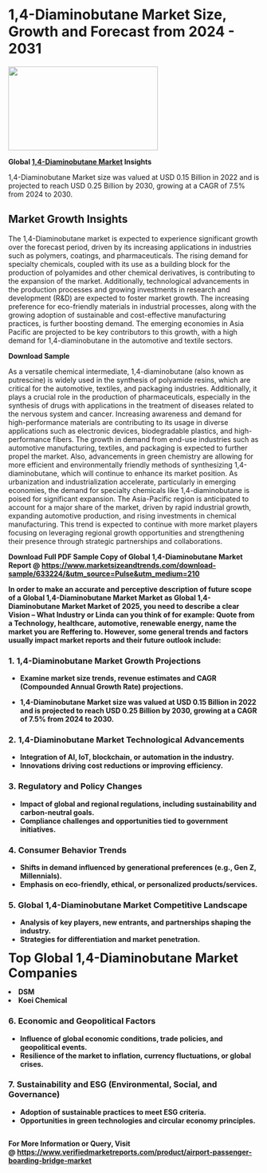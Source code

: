 <H1>1,4-Diaminobutane Market Size, Growth and Forecast from 2024 - 2031</H1><img class="aligncenter size-medium wp-image-584254" src="https://thirdeyenews.in/wp-content/uploads/2024/09/Global-Market-Research-300x168.jpeg" alt="" width="300" height="168" /><p><strong>Global&nbsp;<a href="https://www.marketsizeandtrends.com/download-sample/633224/&amp;utm_source=Pulse&amp;utm_medium=210">1,4-Diaminobutane Market</a> Insights</strong></p><p>1,4-Diaminobutane Market size was valued at USD 0.15 Billion in 2022 and is projected to reach USD 0.25 Billion by 2030, growing at a CAGR of 7.5% from 2024 to 2030.</p><p><h2>Market Growth Insights</h2> <p>The 1,4-Diaminobutane market is expected to experience significant growth over the forecast period, driven by its increasing applications in industries such as polymers, coatings, and pharmaceuticals. The rising demand for specialty chemicals, coupled with its use as a building block for the production of polyamides and other chemical derivatives, is contributing to the expansion of the market. Additionally, technological advancements in the production processes and growing investments in research and development (R&D) are expected to foster market growth. The increasing preference for eco-friendly materials in industrial processes, along with the growing adoption of sustainable and cost-effective manufacturing practices, is further boosting demand. The emerging economies in Asia Pacific are projected to be key contributors to this growth, with a high demand for 1,4-diaminobutane in the automotive and textile sectors.</p> <p><strong>Download Sample</strong></p> <p>As a versatile chemical intermediate, 1,4-diaminobutane (also known as putrescine) is widely used in the synthesis of polyamide resins, which are critical for the automotive, textiles, and packaging industries. Additionally, it plays a crucial role in the production of pharmaceuticals, especially in the synthesis of drugs with applications in the treatment of diseases related to the nervous system and cancer. Increasing awareness and demand for high-performance materials are contributing to its usage in diverse applications such as electronic devices, biodegradable plastics, and high-performance fibers. The growth in demand from end-use industries such as automotive manufacturing, textiles, and packaging is expected to further propel the market. Also, advancements in green chemistry are allowing for more efficient and environmentally friendly methods of synthesizing 1,4-diaminobutane, which will continue to enhance its market position. As urbanization and industrialization accelerate, particularly in emerging economies, the demand for specialty chemicals like 1,4-diaminobutane is poised for significant expansion. The Asia-Pacific region is anticipated to account for a major share of the market, driven by rapid industrial growth, expanding automotive production, and rising investments in chemical manufacturing. This trend is expected to continue with more market players focusing on leveraging regional growth opportunities and strengthening their presence through strategic partnerships and collaborations.</p> <p><strong></p><p><span class=""><strong>Download Full PDF Sample Copy of Global 1,4-Diaminobutane Market Report</strong> @ <a href="https://www.marketsizeandtrends.com/download-sample/633224/&amp;utm_source=Pulse&amp;utm_medium=210" target="_blank">https://www.marketsizeandtrends.com/download-sample/633224/&amp;utm_source=Pulse&amp;utm_medium=210</a></span></p><p>In order to make an accurate and perceptive description of future scope of a Global&nbsp;1,4-Diaminobutane Market Market as Global&nbsp;1,4-Diaminobutane Market Market of 2025, you need to describe a clear Vision &ndash; What Industry or Linda can you think of for example: Quote from a Technology, healthcare, automotive, renewable energy, name the market you are Reffering to. However, some general trends and factors usually impact market reports and their future outlook include:</p><h3>1.&nbsp;<strong>1,4-Diaminobutane Market Growth Projections</strong></h3><ul><li>Examine market size trends, revenue estimates and CAGR (Compounded Annual Growth Rate) projections.</li><li><p>1,4-Diaminobutane Market size was valued at USD 0.15 Billion in 2022 and is projected to reach USD 0.25 Billion by 2030, growing at a CAGR of 7.5% from 2024 to 2030.</p></li></ul><h3>2.&nbsp;<strong>1,4-Diaminobutane Market Technological Advancements</strong></h3><ul><li>Integration of AI, IoT, blockchain, or automation in the industry.</li><li>Innovations driving cost reductions or improving efficiency.</li></ul><h3>3.&nbsp;<strong>Regulatory and Policy Changes</strong></h3><ul><li>Impact of global and regional regulations, including sustainability and carbon-neutral goals.</li><li>Compliance challenges and opportunities tied to government initiatives.</li></ul><h3>4.&nbsp;<strong>Consumer Behavior Trends</strong></h3><ul><li>Shifts in demand influenced by generational preferences (e.g., Gen Z, Millennials).</li><li>Emphasis on eco-friendly, ethical, or personalized products/services.</li></ul><h3>5.&nbsp;<strong>Global 1,4-Diaminobutane Market Competitive Landscape</strong></h3><ul><li>Analysis of key players, new entrants, and partnerships shaping the industry.</li><li>Strategies for differentiation and market penetration.</li></ul><p data-pm-slice="1 1 []"><span style="color: inherit; font-family: inherit; font-size: 25px;">Top Global 1,4-Diaminobutane Market Companies</span></p><div class="" data-test-id=""><p><li>DSM</li><li> Koei Chemical</li></p></div><h3>6.&nbsp;<strong>Economic and Geopolitical Factors</strong></h3><ul><li>Influence of global economic conditions, trade policies, and geopolitical events.</li><li>Resilience of the market to inflation, currency fluctuations, or global crises.</li></ul><h3>7.&nbsp;<strong>Sustainability and ESG (Environmental, Social, and Governance)</strong></h3><ul><li>Adoption of sustainable practices to meet ESG criteria.</li><li>Opportunities in green technologies and circular economy principles.</li></ul><h2><strong style="font-size: 14px;">For More Information or Query, Visit @&nbsp;</strong><a style="background-color: #ffffff; font-size: 14px;" href="https://www.marketsizeandtrends.com/report/1-4-diaminobutane-market/" target="_blank">https://www.verifiedmarketreports.com/product/airport-passenger-boarding-bridge-market</a></h2>

